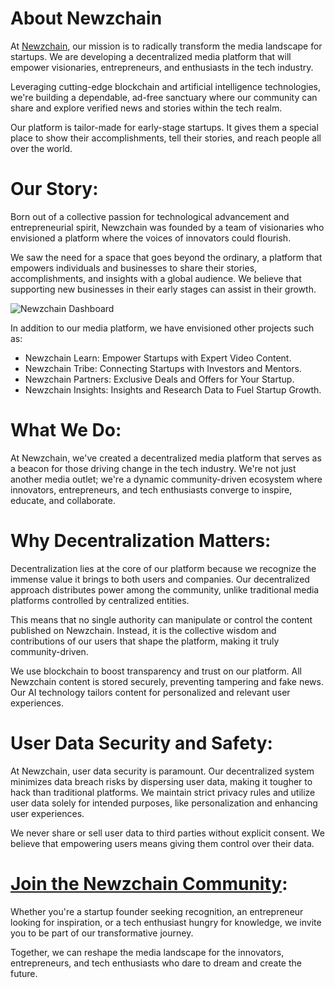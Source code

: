 # About Newzchain 

At [Newzchain](https://newzchain.com/?utm_source=github&utm_medium=smart-contracts+Public&utm_campaign=github-repo), our mission is to radically transform the media landscape for startups. We are developing a decentralized media platform that will empower visionaries, entrepreneurs, and enthusiasts in the tech industry.

Leveraging cutting-edge blockchain and artificial intelligence technologies, we're building a dependable, ad-free sanctuary where our community can share and explore verified news and stories within the tech realm.

Our platform is tailor-made for early-stage startups. It gives them a special place to show their accomplishments, tell their stories, and reach people all over the world.

# Our Story:

Born out of a collective passion for technological advancement and entrepreneurial spirit, Newzchain was founded by a team of visionaries who envisioned a platform where the voices of innovators could flourish.

We saw the need for a space that goes beyond the ordinary, a platform that empowers individuals and businesses to share their stories, accomplishments, and insights with a global audience. We believe that supporting new businesses in their early stages can assist in their growth.


![Newzchain Dashboard](https://newzchain.com/content/images/size/w1000/2023/09/Screenshot-2023-09-11-at-10.58.07-PM.png)


In addition to our media platform, we have envisioned other projects such as:

* Newzchain Learn: Empower Startups with Expert Video Content.
* Newzchain Tribe: Connecting Startups with Investors and Mentors.
* Newzchain Partners: Exclusive Deals and Offers for Your Startup.
* Newzchain Insights: Insights and Research Data to Fuel Startup Growth.

# What We Do:

At Newzchain, we've created a decentralized media platform that serves as a beacon for those driving change in the tech industry. We're not just another media outlet; we're a dynamic community-driven ecosystem where innovators, entrepreneurs, and tech enthusiasts converge to inspire, educate, and collaborate.

# Why Decentralization Matters:

Decentralization lies at the core of our platform because we recognize the immense value it brings to both users and companies. Our decentralized approach distributes power among the community, unlike traditional media platforms controlled by centralized entities.

This means that no single authority can manipulate or control the content published on Newzchain. Instead, it is the collective wisdom and contributions of our users that shape the platform, making it truly community-driven.

We use blockchain to boost transparency and trust on our platform. All Newzchain content is stored securely, preventing tampering and fake news. Our AI technology tailors content for personalized and relevant user experiences.

# User Data Security and Safety:

At Newzchain, user data security is paramount. Our decentralized system minimizes data breach risks by dispersing user data, making it tougher to hack than traditional platforms. We maintain strict privacy rules and utilize user data solely for intended purposes, like personalization and enhancing user experiences.

We never share or sell user data to third parties without explicit consent. We believe that empowering users means giving them control over their data.

# [Join the Newzchain Community](https://newzchain.com/contact-us/):
Whether you're a startup founder seeking recognition, an entrepreneur looking for inspiration, or a tech enthusiast hungry for knowledge, we invite you to be part of our transformative journey. 

Together, we can reshape the media landscape for the innovators, entrepreneurs, and tech enthusiasts who dare to dream and create the future.
